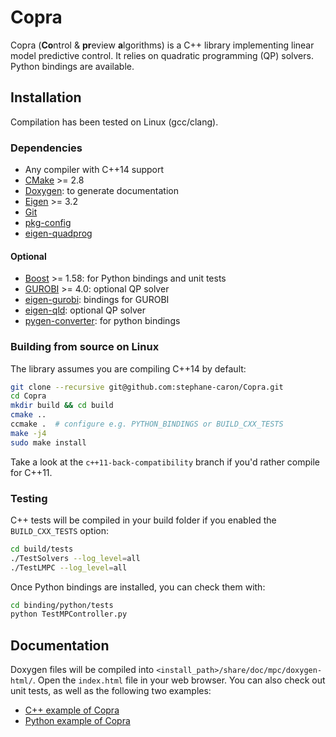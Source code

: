 # Copra

Copra (**Co**ntrol & **pr**eview **a**lgorithms) is a C++ library implementing
linear model predictive control. It relies on quadratic programming (QP)
solvers. Python bindings are available.

## Installation

Compilation has been tested on Linux (gcc/clang).

### Dependencies

* Any compiler with C++14 support
* [CMake](https://cmake.org) >= 2.8
* [Doxygen](http://www.stack.nl/~dimitri/doxygen/): to generate documentation
* [Eigen](http://eigen.tuxfamily.org/index.php?title=Main_Page) >= 3.2
* [Git](https://git-scm.com/)
* [pkg-config](https://www.freedesktop.org/wiki/Software/pkg-config/)
* [eigen-quadprog](https://github.com/vsamy/eigen-quadprog)

#### Optional

* [Boost](http://www.boost.org/doc/libs/1_58_0/more/getting_started/unix-variants.html) >= 1.58: for Python bindings and unit tests
* [GUROBI](http://www.gurobi.com/) >= 4.0: optional QP solver
* [eigen-gurobi](https://github.com/vsamy/eigen-gurobi): bindings for GUROBI
* [eigen-qld](https://github.com/jrl-umi3218/eigen-qld.git): optional QP solver
* [pygen-converter](https://github.com/vsamy/pygen-converter): for python bindings

### Building from source on Linux

The library assumes you are compiling C++14 by default:

```sh
git clone --recursive git@github.com:stephane-caron/Copra.git
cd Copra
mkdir build && cd build
cmake ..
ccmake .  # configure e.g. PYTHON_BINDINGS or BUILD_CXX_TESTS
make -j4
sudo make install
```

Take a look at the ``c++11-back-compatibility`` branch if you'd rather compile
for C++11.

### Testing

C++ tests will be compiled in your build folder if you enabled the
``BUILD_CXX_TESTS`` option:

```sh
cd build/tests
./TestSolvers --log_level=all
./TestLMPC --log_level=all
```

Once Python bindings are installed, you can check them with:

```sh
cd binding/python/tests
python TestMPController.py
```

## Documentation

Doxygen files will be compiled into
``<install_path>/share/doc/mpc/doxygen-html/``. Open the `index.html` file in
your web browser. You can also check out unit tests, as well as the following
two examples:

- [C++ example of Copra](https://vsamy.github.io/en/blog/copra-example-cpp)
- [Python example of Copra](https://vsamy.github.io/en/blog/copra-example-python)
